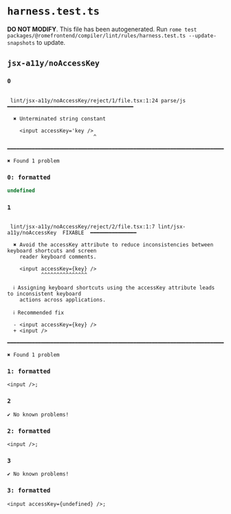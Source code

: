 # `harness.test.ts`

**DO NOT MODIFY**. This file has been autogenerated. Run `rome test packages/@romefrontend/compiler/lint/rules/harness.test.ts --update-snapshots` to update.

## `jsx-a11y/noAccessKey`

### `0`

```

 lint/jsx-a11y/noAccessKey/reject/1/file.tsx:1:24 parse/js ━━━━━━━━━━━━━━━━━━━━━━━━━━━━━━━━━━━━━━━━━

  ✖ Unterminated string constant

    <input accessKey='key />
                            ^

━━━━━━━━━━━━━━━━━━━━━━━━━━━━━━━━━━━━━━━━━━━━━━━━━━━━━━━━━━━━━━━━━━━━━━━━━━━━━━━━━━━━━━━━━━━━━━━━━━━━

✖ Found 1 problem

```

### `0: formatted`

```javascript
undefined
```

### `1`

```

 lint/jsx-a11y/noAccessKey/reject/2/file.tsx:1:7 lint/jsx-a11y/noAccessKey  FIXABLE  ━━━━━━━━━━━━━━━

  ✖ Avoid the accessKey attribute to reduce inconsistencies between keyboard shortcuts and screen
    reader keyboard comments.

    <input accessKey={key} />
           ^^^^^^^^^^^^^^^

  ℹ Assigning keyboard shortcuts using the accessKey attribute leads to inconsistent keyboard
    actions across applications.

  ℹ Recommended fix

  - <input accessKey={key} />
  + <input />

━━━━━━━━━━━━━━━━━━━━━━━━━━━━━━━━━━━━━━━━━━━━━━━━━━━━━━━━━━━━━━━━━━━━━━━━━━━━━━━━━━━━━━━━━━━━━━━━━━━━

✖ Found 1 problem

```

### `1: formatted`

```
<input />;

```

### `2`

```
✔ No known problems!

```

### `2: formatted`

```
<input />;

```

### `3`

```
✔ No known problems!

```

### `3: formatted`

```
<input accessKey={undefined} />;

```
